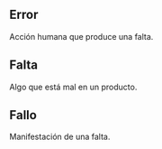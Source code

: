 ## Error
Acción humana que produce una falta.
## Falta
Algo que está mal en un producto.
## Fallo
Manifestación de una falta.